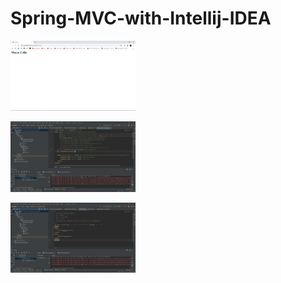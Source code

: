 # Spring-MVC-with-Intellij-IDEA

<p>
<a href="https://github.com/muratcelikk/Spring-MVC-with-Intellij-IDEA/blob/main/img/mvc.png" target="_blank">
<img src="https://github.com/muratcelikk/Spring-MVC-with-Intellij-IDEA/blob/main/img/mvc.png" width="200" style="max-width:100%;"></a>
<p>

<p>
<a href="https://github.com/muratcelikk/Spring-MVC-with-Intellij-IDEA/blob/main/img/1.png" target="_blank">
<img src="https://github.com/muratcelikk/Spring-MVC-with-Intellij-IDEA/blob/main/img/1.png" width="200" style="max-width:100%;"></a>
<p>

<p>
<a href="https://github.com/muratcelikk/Spring-MVC-with-Intellij-IDEA/blob/main/img/2.png" target="_blank">
<img src="https://github.com/muratcelikk/Spring-MVC-with-Intellij-IDEA/blob/main/img/2.png" width="200" style="max-width:100%;"></a>
<p>


